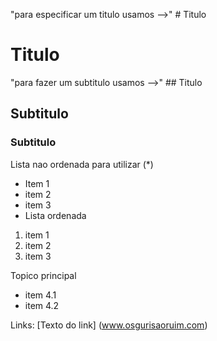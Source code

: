 "para especificar um titulo usamos -->" # Titulo

# Titulo

"para fazer um subtitulo usamos -->" ## Titulo

## Subtitulo

### Subtitulo

Lista nao ordenada para utilizar (*)

* Item 1
* item 2
* item 3
* 
  Lista ordenada
1. item 1
2. item 2
3. item 3

Topico principal

* item 4.1
* item 4.2

Links:
[Texto do link] (www.osgurisaoruim.com)

